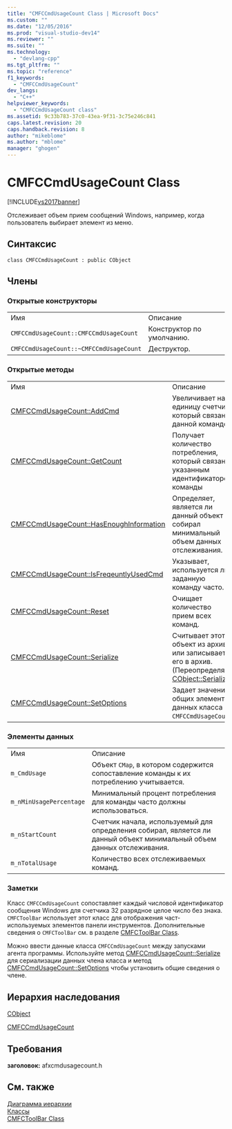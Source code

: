 ```yaml
---
title: "CMFCCmdUsageCount Class | Microsoft Docs"
ms.custom: ""
ms.date: "12/05/2016"
ms.prod: "visual-studio-dev14"
ms.reviewer: ""
ms.suite: ""
ms.technology: 
  - "devlang-cpp"
ms.tgt_pltfrm: ""
ms.topic: "reference"
f1_keywords: 
  - "CMFCCmdUsageCount"
dev_langs: 
  - "C++"
helpviewer_keywords: 
  - "CMFCCmdUsageCount class"
ms.assetid: 9c33b783-37c0-43ea-9f31-3c75e246c841
caps.latest.revision: 20
caps.handback.revision: 8
author: "mikeblome"
ms.author: "mblome"
manager: "ghogen"
---
```

# CMFCCmdUsageCount Class
[!INCLUDE[vs2017banner](../../assembler/inline/includes/vs2017banner.md)]

Отслеживает объем прием сообщений Windows, например, когда пользователь выбирает элемент из меню.  
  
## Синтаксис  
  
```  
class CMFCCmdUsageCount : public CObject  
```  
  
## Члены  
  
### Открытые конструкторы  
  
|||  
|-|-|  
|Имя|Описание|  
|`CMFCCmdUsageCount::CMFCCmdUsageCount`|Конструктор по умолчанию.|  
|`CMFCCmdUsageCount::~CMFCCmdUsageCount`|Деструктор.|  
  
### Открытые методы  
  
|||  
|-|-|  
|Имя|Описание|  
|[CMFCCmdUsageCount::AddCmd](../Topic/CMFCCmdUsageCount::AddCmd.md)|Увеличивает на единицу счетчик, который связан с данной командой.|  
|[CMFCCmdUsageCount::GetCount](../Topic/CMFCCmdUsageCount::GetCount.md)|Получает количество потребления, который связан с указанным идентификатором команды|  
|[CMFCCmdUsageCount::HasEnoughInformation](../Topic/CMFCCmdUsageCount::HasEnoughInformation.md)|Определяет, является ли данный объект собирал минимальный объем данных отслеживания.|  
|[CMFCCmdUsageCount::IsFreqeuntlyUsedCmd](../Topic/CMFCCmdUsageCount::IsFreqeuntlyUsedCmd.md)|Указывает, используется ли заданную команду часто.|  
|[CMFCCmdUsageCount::Reset](../Topic/CMFCCmdUsageCount::Reset.md)|Очищает количество прием всех команд.|  
|[CMFCCmdUsageCount::Serialize](../Topic/CMFCCmdUsageCount::Serialize.md)|Считывает этот объект из архива или записывает его в архив.  \(Переопределяет [CObject::Serialize](../Topic/CObject::Serialize.md)\).|  
|[CMFCCmdUsageCount::SetOptions](../Topic/CMFCCmdUsageCount::SetOptions.md)|Задает значения общих элементов данных класса `CMFCCmdUsageCount`.|  
  
### Элементы данных  
  
|||  
|-|-|  
|Имя|Описание|  
|`m_CmdUsage`|Объект `CMap`, в котором содержится сопоставление команды к их потреблению учитывается.|  
|`m_nMinUsagePercentage`|Минимальный процент потребления для команды часто должны использоваться.|  
|`m_nStartCount`|Счетчик начала, используемый для определения собирал, является ли данный объект минимальный объем данных отслеживания.|  
|`m_nTotalUsage`|Количество всех отслеживаемых команд.|  
  
### Заметки  
 Класс `CMFCCmdUsageCount` сопоставляет каждый числовой идентификатор сообщения Windows для счетчика 32 разрядное целое число без знака.  `CMFCToolBar` использует этот класс для отображения част\- используемых элементов панели инструментов.  Дополнительные сведения о `CMFCToolBar` см. в разделе [CMFCToolBar Class](../../mfc/reference/cmfctoolbar-class.md).  
  
 Можно ввести данные класса `CMFCCmdUsageCount` между запусками агента программы.  Используйте метод [CMFCCmdUsageCount::Serialize](../Topic/CMFCCmdUsageCount::Serialize.md) для сериализации данных члена класса и метод [CMFCCmdUsageCount::SetOptions](../Topic/CMFCCmdUsageCount::SetOptions.md) чтобы установить общие сведения о члене.  
  
## Иерархия наследования  
 [CObject](../Topic/CObject%20Class.md)  
  
 [CMFCCmdUsageCount](../../mfc/reference/cmfccmdusagecount-class.md)  
  
## Требования  
 **заголовок:** afxcmdusagecount.h  
  
## См. также  
 [Диаграмма иерархии](../../mfc/hierarchy-chart.md)   
 [Классы](../Topic/MFC%20Classes.md)   
 [CMFCToolBar Class](../../mfc/reference/cmfctoolbar-class.md)